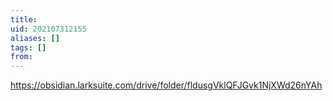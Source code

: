 ```yaml
---
title: 
uid: 202107312155
aliases: []
tags: []
from: 
---
```

https://obsidian.larksuite.com/drive/folder/fldusgVklQFJGvk1NjXWd26nYAh